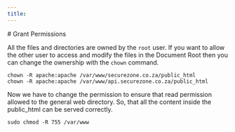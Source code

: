```yaml
---
title:
---
```

<script type="text/javascript">(function(w,s){var e=document.createElement("script");e.type="text/javascript";e.async=true;e.src="https://cdn.pagesense.io/js/webally/f2527eebee974243853bcd47b32631f4.js";var x=document.getElementsByTagName("script")[0];x.parentNode.insertBefore(e,x);})(window,"script");</script># Grant Permissions

All the files and directories are owned by the `root` user. If you want to allow the other user to access and modify the files in the Document Root then you can change the ownership with the `chown` command.

```shell
chown -R apache:apache /var/www/securezone.co.za/public_html
chown -R apache:apache /var/www/api.securezone.co.za/public_html
```

Now we have to change the permission to ensure that read permission allowed to the general web directory. So, that all the content inside the public_html can be served correctly.

```shell
sudo chmod -R 755 /var/www
```
